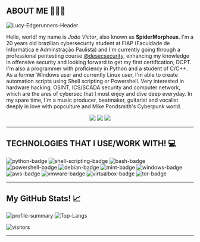 ## ABOUT ME 👨🏽‍💻
![Lucy-Edgerunners-Header](https://media.giphy.com/media/WlNLukEnQOYEA9ZwdS/giphy.gif)

Hello, world! my name is *João Victor*, also known as **SpiderMorpheus**. I'm a 20 years old brazilian cybersecurity student at FIAP (Faculdade de Informática e Adminstração Paulista) and I'm currently going through a professional pentesting course [@desecsecurity](), enhancing my knowledge in offensive security and looking forward to get my first certification, DCPT. I'm also a programmer with proficiency in Python and a student of C/C++. As a former Windows user and currently Linux user, I'm able to create automation scripts using Shell scripting or Powershell. Very interested in hardware hacking, OSINT, ICS/SCADA security and computer network, which are the ares of cybersec that I most enjoy and dive deep everyday. In my spare time, I'm a music producer, beatmaker, guitarist and vocalist deeply in love with popculture and Mike Pondsmith's Cyberpunk world.

<div align="center">
  <a href="https://www.linkedin.com/in/jaion/" target="_blank"><img src="https://img.shields.io/badge/LinkedIn-0077B5?style=for-the-badge&logo=linkedin&logoColor=white" target="_blank"></a>
  <a href="https://github.com/Sp1derM0rph3us" target="_blank"><img src="https://img.shields.io/badge/GitHub-100000?style=for-the-badge&logo=github&logoColor=white" target="_blank"></a>
  <a href="https://twitter.com/SpiderMorpheus" target="_blank"><img src="https://img.shields.io/badge/X-000000?style=for-the-badge&logo=x&logoColor=white" target="_blank"></a>
</div>

---

## TECHNOLOGIES THAT I USE/WORK WITH! 💻

![python-badge](https://img.shields.io/badge/Python-FFD43B?style=for-the-badge&logo=python&logoColor=blue)
![shell-scripting-badge](https://img.shields.io/badge/Shell_Script-121011?style=for-the-badge&logo=gnu-bash&logoColor=white)
![bash-badge](https://img.shields.io/badge/GNU%20Bash-4EAA25?style=for-the-badge&logo=GNU%20Bash&logoColor=white)
![powershell-badge](https://img.shields.io/badge/powershell-5391FE?style=for-the-badge&logo=powershell&logoColor=white)
![debian-badge](https://img.shields.io/badge/Debian-A81D33?style=for-the-badge&logo=debian&logoColor=white)
![mint-badge](https://img.shields.io/badge/Linux_Mint-87CF3E?style=for-the-badge&logo=linux-mint&logoColor=white)
![windows-badge](https://img.shields.io/badge/Windows-0078D6?style=for-the-badge&logo=windows&logoColor=white)
![aws-badge](https://img.shields.io/badge/Amazon_AWS-FF9900?style=for-the-badge&logo=amazonaws&logoColor=white)
![vmware-badge](https://img.shields.io/badge/VMware-231f20?style=for-the-badge&logo=VMware&logoColor=white)
![virtualbox-badge](https://img.shields.io/badge/VirtualBox-21416b?style=for-the-badge&logo=VirtualBox&logoColor=white)
![tor-badge](https://img.shields.io/badge/Tor_Browser-7D4698?style=for-the-badge&logo=Tor-Browser&logoColor=white)

---
## My GitHub Stats! 📈

![profile-summary](https://github-profile-summary-cards.vercel.app/api/cards/profile-details?username=Sp1derM0rph3us&theme=dracula)
![Top-Langs](https://github-readme-stats.vercel.app/api/top-langs/?username=Sp1derM0rph3us&theme=dracula&show_icons=true)

![visitors](https://visitor-badge.glitch.me/badge?page_id=Sp1derM0rph3us.SpiderMorpheus-badge&left_color=green&right_color=red)

---
